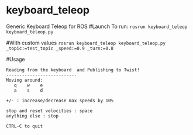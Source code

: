 # keyboard_teleop
Generic Keyboard Teleop for ROS
#Launch
To run: `rosrun keyboard_teleop keyboard_teleop.py`

#With custom values
`rosrun keyboard_teleop keyboard_teleop.py _topic:=test_topic _speed:=0.9 _turn:=0.8`

#Usage
```
Reading from the keyboard  and Publishing to Twist!
---------------------------
Moving around:
   q    w    e
   a    s    d

+/- : increase/decrease max speeds by 10%

stop and reset velocities : space
anything else : stop

CTRL-C to quit
```
